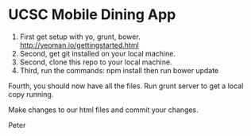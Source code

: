 UCSC Mobile Dining App
======================

1. First get setup with yo, grunt, bower. http://yeoman.io/gettingstarted.html
2. Second, get git installed on your local machine. 
3. Second, clone this repo to your local machine.
4. Third, run the commands:
 npm install
 then run
 bower update

Fourth, you should now have all the files. Run
grunt server to get a local copy running.

Make changes to our html files and commit your changes.

Peter
